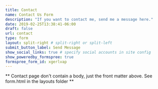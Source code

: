 ```yaml
---
title: Contact
name: Contact Us Form
description: "If you want to contact me, send me a message here."
date: 2019-02-25T13:38:41-06:00
draft: false
url: contact
type: form
layout: split-right # split-right or split-left
submit_button_label: Send Message
show_social_links: true # specify social accounts in site config
show_poweredby_formspree: true
formspree_form_id: xgerlvap
---
```


** Contact page don't contain a body, just the front matter above.
See form.html in the layouts folder **

